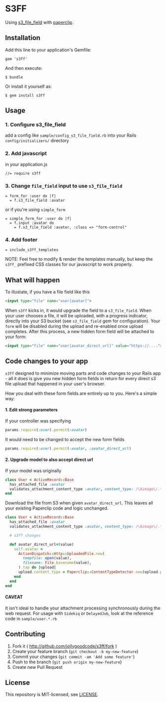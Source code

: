 # S3FF

Using [s3_file_field][] with [paperclip][].

[s3_file_field]: https://github.com/sheerun/s3_file_field
[paperclip]: https://github.com/thoughtbot/paperclip

## Installation

Add this line to your application's Gemfile:

    gem 's3ff'

And then execute:

    $ bundle

Or install it yourself as:

    $ gem install s3ff

## Usage

### 1. Configure s3_file_field

add a config like `sample/config_s3_file_field.rb` into your Rails `config/initializers/` directory

### 2. Add javascript

in your application.js

```
//= require s3ff
```

### 3. Change `file_field` input to use `s3_file_field`

``` haml
= form_for :user do |f|
  = f.s3_file_field :avatar
```

or if you're using `simple_form`

``` haml
= simple_form_for :user do |f|
  = f.input :avatar do
    = f.s3_file_field :avatar, :class => "form-control"
```

### 4. Add footer

``` haml
= include_s3ff_templates
```

NOTE: Feel free to modify & render the templates manually, but keep the `s3ff_` prefixed CSS classes for our javascript to work properly.

## What will happen

To illustate, if you have a file field like this

``` html
<input type="file" name="user[avatar]">
```

When `s3ff` kicks in, it would upgrade the field to a `s3_file_field`. When your user chooses a file, it will be uploaded, with a progress indicator, directly into your S3 bucket (see `s3_file_field` gem for configuration). Your `form` will be disabled during the upload and re-enabled once upload completes. After this process, a new hidden form field will be attached to your form:

``` html
<input type="file" name="user[avatar_direct_url]" value="https://....">
```

## Code changes to your app

`s3ff` designed to minimize moving parts and code changes to your Rails app - all it does is give you new hidden form fields in return for every direct s3 file upload that happened in your user's browser.

How you deal with these form fields are entirely up to you. Here's a simple way:

#### 1. Edit strong parameters

If your controller was specifying

``` ruby
params.require(:user).permit(:avatar)
```

It would need to be changed to accept the new form fields

``` ruby
params.require(:user).permit(:avatar, :avatar_direct_url)
```

#### 2. Upgrade model to also accept direct url

If your model was originally

``` ruby
class User < ActiveRecord::Base
  has_attached_file :avatar
  validates_attachment_content_type :avatar, content_type: /\Aimage\/.*\Z/
end
```

Download the file from S3 when given `avatar_direct_url`. This leaves all your existing Paperclip code and logic unchanged.

``` ruby
class User < ActiveRecord::Base
  has_attached_file :avatar
  validates_attachment_content_type :avatar, content_type: /\Aimage\/.*\Z/

  # s3ff changes

  def avatar_direct_url=(value)
    self.avatar =
      ActionDispatch::Http::UploadedFile.new(
        tempfile: open(value),
        filename: File.basename(value),
      ).tap do |upload|
      upload.content_type = Paperclip::ContentTypeDetector.new(upload.path).detect
    end
  end
end
```

#### CAVEAT

It isn't ideal to handle your attachment processing synchronously during the web request. For usage with `Sidekiq` or `DelayedJob`, look at the reference code in `sample/user.*.rb`


## Contributing

1. Fork it ( http://github.com/jollygoodcode/s3ff/fork )
2. Create your feature branch (`git checkout -b my-new-feature`)
3. Commit your changes (`git commit -am 'Add some feature'`)
4. Push to the branch (`git push origin my-new-feature`)
5. Create new Pull Request

## License

This repository is MIT-licensed, see [LICENSE](LICENSE).
